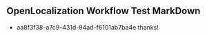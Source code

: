 ## OpenLocalization Workflow Test MarkDown
* aa8f3f38-a7c9-431d-94ad-f6101ab7ba4e thanks!

<!--HONumber=Aug16_HO5-->


